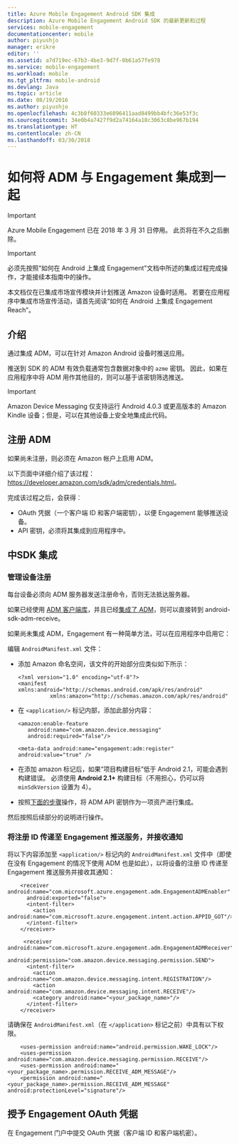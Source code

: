 ```yaml
---
title: Azure Mobile Engagement Android SDK 集成
description: Azure Mobile Engagement Android SDK 的最新更新和过程
services: mobile-engagement
documentationcenter: mobile
author: piyushjo
manager: erikre
editor: ''
ms.assetid: a7d719ec-67b3-4be3-9d7f-0b61a57fe978
ms.service: mobile-engagement
ms.workload: mobile
ms.tgt_pltfrm: mobile-android
ms.devlang: Java
ms.topic: article
ms.date: 08/19/2016
ms.author: piyushjo
ms.openlocfilehash: 4c3b8f60333e6096411aad8499bb4bfc36e53f3c
ms.sourcegitcommit: 34e0b4a7427f9d2a74164a18c3063c8be967b194
ms.translationtype: HT
ms.contentlocale: zh-CN
ms.lasthandoff: 03/30/2018
---
```

# <a name="how-to-integrate-adm-with-engagement"></a>如何将 ADM 与 Engagement 集成到一起
> [!IMPORTANT]
> Azure Mobile Engagement 已在 2018 年 3 月 31 日停用。 此页将在不久之后删除。
> 

> [!IMPORTANT]
> 必须先按照“如何在 Android 上集成 Engagement”文档中所述的集成过程完成操作，才能接续本指南中的操作。
> 
> 本文档仅在已集成市场宣传模块并计划推送 Amazon 设备时适用。 若要在应用程序中集成市场宣传活动，请首先阅读“如何在 Android 上集成 Engagement Reach”。
> 
> 

## <a name="introduction"></a>介绍
通过集成 ADM，可以在针对 Amazon Android 设备时推送应用。

推送到 SDK 的 ADM 有效负载通常包含数据对象中的 `azme` 密钥。 因此，如果在应用程序中将 ADM 用作其他目的，则可以基于该密钥筛选推送。

> [!IMPORTANT]
> Amazon Device Messaging 仅支持运行 Android 4.0.3 或更高版本的 Amazon Kindle 设备；但是，可以在其他设备上安全地集成此代码。
> 
> 

## <a name="sign-up-to-adm"></a>注册 ADM
如果尚未注册，则必须在 Amazon 帐户上启用 ADM。

以下页面中详细介绍了该过程：[<https://developer.amazon.com/sdk/adm/credentials.html>]。

完成该过程之后，会获得︰

* OAuth 凭据（一个客户端 ID 和客户端密钥），以便 Engagement 能够推送设备。
* API 密钥，必须将其集成到应用程序中。

## <a name="sdk-integration"></a>中SDK 集成
### <a name="managing-device-registrations"></a>管理设备注册
每台设备必须向 ADM 服务器发送注册命令，否则无法抵达服务器。

如果已经使用 [ADM 客户端库]，并且已经[集成了 ADM]，则可以直接转到 android-sdk-adm-receive。

如果尚未集成 ADM，Engagement 有一种简单方法，可以在应用程序中启用它：

编辑 `AndroidManifest.xml` 文件：

* 添加 Amazon 命名空间，该文件的开始部分应类似如下所示：
  
      <?xml version="1.0" encoding="utf-8"?>
      <manifest xmlns:android="http://schemas.android.com/apk/res/android"
                xmlns:amazon="http://schemas.amazon.com/apk/res/android"
* 在 `<application/>` 标记内部，添加此部分内容：
  
      <amazon:enable-feature
         android:name="com.amazon.device.messaging"
         android:required="false"/>
  
      <meta-data android:name="engagement:adm:register" android:value="true" />
* 在添加 amazon 标记后，如果“项目构建目标”低于 Android 2.1，可能会遇到构建错误。 必须使用 **Android 2.1+** 构建目标（不用担心，仍可以将 `minSdkVersion` 设置为 4）。
* 按照[下面的步骤]操作，将 ADM API 密钥作为一项资产进行集成。

然后按照后续部分的说明进行操作。

### <a name="communicate-registration-id-to-the-engagement-push-service-and-receive-notifications"></a>将注册 ID 传递至 Engagement 推送服务，并接收通知
将以下内容添加至 `<application/>` 标记内的 `AndroidManifest.xml` 文件中（即使在没有 Engagement 的情况下使用 ADM 也是如此），以将设备的注册 ID 传递至 Engagement 推送服务并接收其通知：

        <receiver android:name="com.microsoft.azure.engagement.adm.EngagementADMEnabler"
          android:exported="false">
          <intent-filter>
            <action android:name="com.microsoft.azure.engagement.intent.action.APPID_GOT"/>
          </intent-filter>
        </receiver>

         <receiver android:name="com.microsoft.azure.engagement.adm.EngagementADMReceiver"
           android:permission="com.amazon.device.messaging.permission.SEND">
          <intent-filter>
            <action android:name="com.amazon.device.messaging.intent.REGISTRATION"/>
            <action android:name="com.amazon.device.messaging.intent.RECEIVE"/>
            <category android:name="<your_package_name>"/>
          </intent-filter>
        </receiver>   

请确保在 `AndroidManifest.xml`（在 `</application>` 标记之前）中具有以下权限。

        <uses-permission android:name="android.permission.WAKE_LOCK"/>
        <uses-permission android:name="com.amazon.device.messaging.permission.RECEIVE"/>
        <uses-permission android:name="<your_package_name>.permission.RECEIVE_ADM_MESSAGE"/>
        <permission android:name="<your_package_name>.permission.RECEIVE_ADM_MESSAGE" android:protectionLevel="signature"/>

## <a name="grant-engagement-oauth-credentials"></a>授予 Engagement OAuth 凭据
在 Engagement 门户中提交 OAuth 凭据（客户端 ID 和客户端机密）。

[<https://developer.amazon.com/sdk/adm/credentials.html>]:https://developer.amazon.com/sdk/adm/credentials.html
[ADM 客户端库]:https://developer.amazon.com/sdk/adm/setup.html
[集成了 ADM]:https://developer.amazon.com/sdk/adm/integrating-app.html
[下面的步骤]:https://developer.amazon.com/sdk/adm/integrating-app.html#Asset
